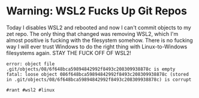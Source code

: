 # Warning: WSL2 Fucks Up Git Repos

Today I disables WSL2 and rebooted and now I can't commit objects to my
zet repo. The only thing that changed was removing WSL2, which I'm
almost positive is fucking with the filesystem somehow. There is no
fucking way I will ever trust Windows to do the right thing with
Linux-to-Windows filesystems again. STAY THE FUCK OFF OF WSL2!

```
error: object file .git/objects/08/6f648bca59894842992f8493c208309938878c is empty
fatal: loose object 086f648bca59894842992f8493c208309938878c (stored in .git/objects/08/6f648bca59894842992f8493c208309938878c) is corrupt
```

    #rant #wsl2 #linux
